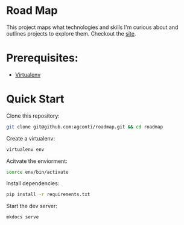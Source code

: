 # Road Map
This project maps what technologies and skills I'm curious about and outlines projects to explore them. Checkout the [site](http://agconti.github.io/roadmap/).

# Prerequisites:

- [Virtualenv](https://virtualenv.pypa.io/en/latest/installation.html)

# Quick Start

Clone this repository:

```bash
git clone git@github.com:agconti/roadmap.git && cd roadmap
```

Create a virtualenv:

```bash
virtualenv env
```

Acitvate the enviorment:

```bash
source env/bin/activate
```

Install dependencies:

```bash
pip install -r requirements.txt
```

Start the dev server:

```bash
mkdocs serve
```
